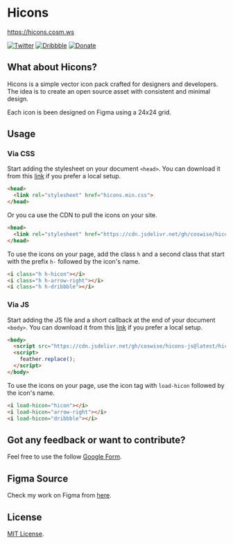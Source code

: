 # Hicons
https://hicons.cosm.ws

[![Twitter](https://img.shields.io/static/v1?label=twitter&message=follow&color=1E9BEB)](https://twitter.com/CosWiSe)
[![Dribbble](https://img.shields.io/static/v1?label=dribbble&message=visit&color=EA4C88)](https://dribbble.com/coswise)
[![Donate](https://img.shields.io/badge/donate-paypal-blue.svg?style=flat-square)](https://www.paypal.me/coswise/2.5)



## What about Hicons?
Hicons is a simple vector icon pack crafted for designers and developers.<br>
The idea is to create an open source asset with consistent and minimal design. 

Each icon is been designed on Figma using a 24x24 grid.

## Usage

### Via CSS

Start adding the stylesheet on your document `<head>`.
You can download it from this [link](https://github.com/coswise/hicons-css) if you prefer a local setup.

```html
<head>
  <link rel="stylesheet" href="hicons.min.css">
</head>
```

Or you ca use the CDN to pull the icons on your site.

```html
<head>
  <link rel="stylesheet" href="https://cdn.jsdelivr.net/gh/coswise/hicons-css@latest/web-fonts/hicons.min.css">
</head>
```

To use the icons on your page, add the class `h` and a second class that start with the prefix `h-` followed by the icon's name.

```html
<i class="h h-hicon"></i>
<i class="h h-arrow-right"></i>
<i class="h h-dribbble"></i>
```

### Via JS

Start adding the JS file and a short callback at the end of your document `<body>`.
You can download it from this [link](https://github.com/coswise/hicons-js) if you prefer a local setup.

```html
<body>
  <script src="https://cdn.jsdelivr.net/gh/coswise/hicons-js@latest/hicons.min.js"></script>
  <script>
    feather.replace();
  </script>
</body>
```

To use the icons on your page, use the icon tag with `load-hicon` followed by the icon's name.

```html
<i load-hicon="hicon"></i>
<i load-hicon="arrow-right"></i>
<i load-hicon="dribbble"></i>
```

## Got any feedback or want to contribute?
Feel free to use the follow [Google Form](https://docs.google.com/forms/d/1cL-D9V5BozdThCYlTOdlYDpyY48pjJb9hkpwKm1UiN4/prefill?pli=1).

## Figma Source
Check my work on Figma from [here](https://www.figma.com/file/42BwBxXLl656mLxaQCHJ3t/Hicon-Pack?node-id=0%3A1).

## License
[MIT License](https://github.com/colebemis/feather/blob/master/LICENSE).
